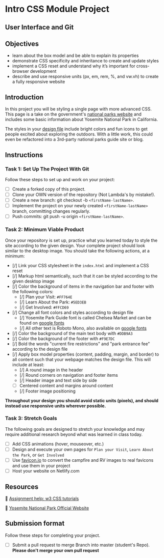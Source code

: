 # Intro CSS Module Project

## User Interface and Git

## Objectives

- learn about the box model and be able to explain its properties
- demonstrate CSS specificity and inheritance to create and update styles
- implement a CSS reset and understand why it’s important for cross-browser development
- describe and use responsive units (px, em, rem, %, and vw.vh) to create a fully responsive website

## Introduction

In this project you will be styling a single page with more advanced CSS. This page is a take on the government's [national parks website](https://www.nps.gov/yose/index.htm) and includes some basic information about Yosemite National Park in California.

The styles in your [design file](/design/desktop.jpg) include bright colors and fun icons to get people excited about exploring the outdoors. With a little work, this could even be refactored into a 3rd-party national parks guide site or blog.

## Instructions

### Task 1: Set Up The Project With Git

Follow these steps to set up and work on your project:

- [ ] Create a forked copy of this project.
- [ ] Clone your OWN version of the repository (Not Lambda's by mistake!).
- [ ] Create a new branch: git checkout -b `<firstName-lastName>`.
- [ ] Implement the project on your newly created `<firstName-lastName>` branch, committing changes regularly.
- [ ] Push commits: git push -u origin `<firstName-lastName>`.

### Task 2: Minimum Viable Product

Once your repository is set up, practice what you learned today to style the site according to the given design. Your complete project should look similar to the desktop image. You should take the following actions, at a minimum:

- [/] Link your CSS stylesheet in the `index.html` and implement a CSS reset 
- [/] Markup html semantically, such that it can be styled according to the given desktop image
- [/] Color the background of items in the navigation bar and footer with the following colors:
  - [/] Plan your Visit: `#FF764E`
  - [/] Learn About the Park: `#5ED3EB`
  - [/] Get Involved: `#FFCD69`
- [/] Change all font colors and styles according to design file
  - [/] Yosemite Park Guide font is called Chelsea Market and can be found on [google fonts](https://fonts.google.com/specimen/Chelsea+Market)
  - [/] All other text is Roboto Mono, also available on [google fonts](https://fonts.google.com/specimen/Roboto+Mono)
- [/] Color the background of the main text body with `#DDB9A3`
- [/] Color the background of the footer with `#F9E7DC`
- [/] Bold the words "current fire restrictions" and "park entrance fee" according to the design file
- [/] Apply box model properties (content, padding, margin, and border) to all content such that your webpage matches the design file. This will include at least:
  - [/] A round image in the header
  - [/] Round corners on navigation and footer items
  - [/] Header image and text side by side
  - [ ] Centered content and margins around content
  - [/] Footer image positioning

**Throughout your design you should avoid static units (pixels), and should instead use responsive units wherever possible.**


### Task 3: Stretch Goals

The following goals are designed to stretch your knowledge and may require additional research beyond what was learned in class today.

- [ ] Add CSS animations (hover, mouseover, etc.)
- [ ] Design and execute your own pages for `Plan your Visit`, `Learn About the Park`, or `Get Involved`
- [ ] Use [favicon.io](https://favicon.io/favicon-converter/) to convert the campfire and RV images to real favicons and use them in your project
- [ ] Host your website on Netlify.com

## Resources

👋 [Assignment help: w3 CSS tutorials](https://www.w3schools.com/css/)

👀 [Yosemite National Park Official Website](https://www.nps.gov/yose/index.htm)

## Submission format

Follow these steps for completing your project.

- [ ] Submit a pull request to merge <firstName-lastName> Branch into master (student's  Repo). **Please don't merge your own pull request**

